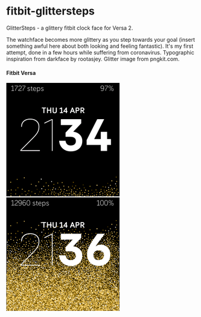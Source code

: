 # fitbit-glittersteps
GlitterSteps - a glittery fitbit clock face for Versa 2.

The watchface becomes more glittery as you step towards your goal (insert something awful here about both looking and feeling fantastic).
It's my first attempt, done in a few hours while suffering from coronavirus.  Typographic inspiration from darkface by rootasjey.  Glitter image from pngkit.com.


#### Fitbit Versa
![Versa](https://raw.githubusercontent.com/alicemyerson/glittersteps-fitbit/main/screenshots/GlitterStepsScreenshot1.png)
![Versa](https://raw.githubusercontent.com/alicemyerson/glittersteps-fitbit/main/screenshots/GlitterStepsScreenshot2.png)